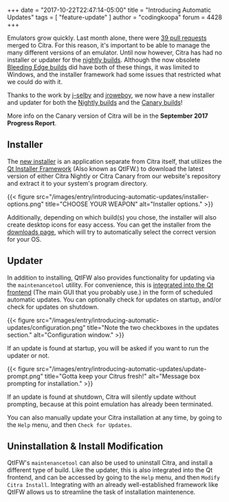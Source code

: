 +++
date = "2017-10-22T22:47:14-05:00"
title = "Introducing Automatic Updates"
tags = [ "feature-update" ]
author = "codingkoopa"
forum = 4428
+++

Emulators grow quickly. Last month alone, there were [39 pull requests](https://github.com/citra-emu/citra/pulls?utf8=%E2%9C%93&q=is%3Amerged%20merged%3A2017-09-01..2017-09-30%20)
merged to Citra. For this reason, it's important to be able to manage the many different
versions of an emulator. Until now however, Citra has had no installer or updater
for the [nightly builds](https://github.com/citra-emu/citra-nightly/releases). Although
the now obsolete [Bleeding Edge builds](https://github.com/citra-emu/citra-bleeding-edge/releases)
did have both of these things, it was limited to Windows, and the installer framework
had some issues that restricted what we could do with it.

Thanks to the work by [j-selby](https://github.com/j-selby) and [jroweboy](https://github.com/jroweboy),
we now have a new installer and updater for both the [Nightly builds](https://github.com/citra-emu/citra-nightly/releases)
and the [Canary builds](https://github.com/citra-emu/citra-canary/releases)!

More info on the Canary version of Citra will be in the **September 2017 Progress
Report**.

## Installer
The [new installer](https://github.com/citra-emu/citra/pull/2966) is an application
separate from Citra itself, that utilizes the [Qt Installer Framework](https://doc.qt.io/qtinstallerframework/index.html)
(Also known as QtIFW.) to download the latest version of either Citra
Nightly or Citra Canary from our website's repository and extract it to your system's
program directory.

{{< figure src="/images/entry/introducing-automatic-updates/installer-options.png"
    title="CHOOSE YOUR WEAPON" alt="Installer options." >}}

Additionally, depending on which build(s) you chose, the installer
will also create desktop icons for easy access. You can get the installer from the
[downloads page](https://citra-emu.org/download/), which will try to automatically
select the correct version for your OS.

## Updater
In addition to installing, QtIFW also provides functionality for updating via the
`maintenancetool` utility. For convenience, this is [integrated into the Qt frontend](https://github.com/citra-emu/citra/pull/2997)
(The main GUI that you probably use.) in the form of scheduled automatic
updates. You can optionally check for updates on startup, and/or check for updates
on shutdown.

{{< figure src="/images/entry/introducing-automatic-updates/configuration.png"
    title="Note the two checkboxes in the updates section." alt="Configuration window." >}}

If an update is found at startup, you will be asked if you want to run the updater
or not.

{{< figure src="/images/entry/introducing-automatic-updates/update-prompt.png"
    title="Gotta keep your Citrus fresh!" alt="Message box prompting for installation." >}}

If an update is found at shutdown, Citra will silently update without prompting,
because at this point emulation has already been terminated.

You can also manually update your Citra installation at any time, by going to the
`Help` menu, and then `Check for Updates`.

## Uninstallation & Install Modification
QtIFW's `maintenancetool` can also be used to uninstall Citra, and install a different
type of build. Like the updater, this is also integrated into the Qt frontend, and
can be accessed by going to the `Help` menu, and then `Modify Citra Install`. Integrating
with an already well-established framework like QtIFW allows us to streamline the
task of installation maintenence.
